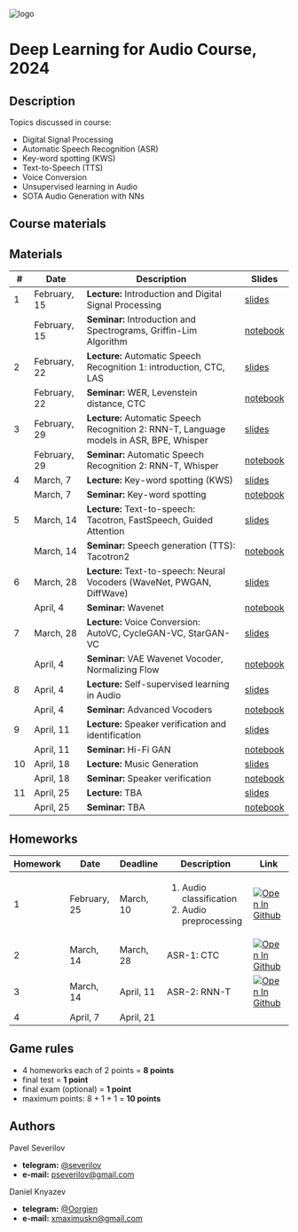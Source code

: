 ![logo](./logo.png)
# Deep Learning for Audio Course, 2024

## Description
Topics discussed in course:
- Digital Signal Processing
- Automatic Speech Recognition (ASR)
- Key-word spotting (KWS)
- Text-to-Speech (TTS)
- Voice Conversion
- Unsupervised learning in Audio
- SOTA Audio Generation with NNs

## Course materials
## Materials

| # | Date | Description                                                                                 | Slides |
|---------|------|---------------------------------------------------------------------------------------------|---------|
| 1 | February, 15 | <b>Lecture:</b> Introduction and Digital Signal Processing                                  | [slides](lectures/lecture01_DLAudio2024.pdf) |
|  | February, 15 | <b>Seminar:</b> Introduction and Spectrograms, Griffin-Lim Algorithm                        | [notebook](seminars/seminar01/seminar1.ipynb) |
| 2 | February, 22 | <b>Lecture:</b> Automatic Speech Recognition 1: introduction, CTC, LAS                      | [slides](lectures/lecture02_DLAudio2024.pdf) |
|  | February, 22 | <b>Seminar:</b> WER, Levenstein distance, CTC                                               | [notebook](seminars/seminar02/seminar2.ipynb) |
| 3 | February, 29 | <b>Lecture:</b> Automatic Speech Recognition 2: RNN-T, Language models in ASR, BPE, Whisper | [slides](lectures/lecture03_DLAudio2024.pdf) |
|  | February, 29 | <b>Seminar:</b> Automatic Speech Recognition 2: RNN-T, Whisper                              | [notebook](seminars/seminar03) |
| 4 | March, 7 | <b>Lecture:</b> Key-word spotting (KWS)                                                     | [slides](lectures/lecture04_DLAudio2024.pdf) |
|  | March, 7 | <b>Seminar:</b> Key-word spotting                                                           | [notebook](seminars/seminar04/seminar4.ipynb) |
| 5 | March, 14 | <b>Lecture:</b> Text-to-speech: Tacotron, FastSpeech, Guided Attention                      | [slides](lectures/lecture05_DLAudio2024.pdf) |
|  | March, 14 | <b>Seminar:</b> Speech generation (TTS): Tacotron2                                          | [notebook](seminars/seminar05/seminar5.ipynb) |
| 6 | March, 28 | <b>Lecture:</b>  Text-to-speech: Neural Vocoders (WaveNet, PWGAN, DiffWave)                 | [slides](lectures/lecture06_DLAudio2024.pdf) |
|  | April, 4 | <b>Seminar:</b> Wavenet                                                                     | [notebook](seminars/seminar06/seminar6.ipynb) |
| 7 | March, 28 | <b>Lecture:</b>  Voice Conversion: AutoVC, CycleGAN-VC, StarGAN-VC                          | [slides](lectures/lecture07_DLAudio2024.pdf) |
|  | April, 4 | <b>Seminar:</b> VAE Wavenet Vocoder, Normalizing Flow                                       | [notebook](seminars/seminar07/seminar7.ipynb) |
| 8 | April, 4 | <b>Lecture:</b> Self-supervised learning in Audio                                           | [slides](lectures/lecture08_DLAudio2024.pdf) |
|  | April, 4 | <b>Seminar:</b> Advanced Vocoders                                                           | [notebook](seminars/seminar08/seminar.ipynb) |
| 9 | April, 11 | <b>Lecture:</b> Speaker verification and identification                                     | [slides](lectures/lecture09_DLAudio2024.pdf) |
|  | April, 11 | <b>Seminar:</b> Hi-Fi GAN                                                                   | [notebook](seminars/seminar09/seminar.ipynb) |
| 10 | April, 18 | <b>Lecture:</b> Music Generation                                                            | [slides](lectures/lecture10_DLAudio2024.pdf) |
|  | April, 18 | <b>Seminar:</b> Speaker verification                                                        | [notebook](seminars/seminar10/seminar.ipynb) |
| 11 | April, 25 | <b>Lecture:</b> TBA                                                                         | [slides](lectures/lecture10_DLAudio2024.pdf) |
|  | April, 25 | <b>Seminar:</b> TBA                                                                         | [notebook](seminars/seminar10/seminar.ipynb) |

## Homeworks
| Homework | Date | Deadline | Description | Link |
|---------|------|-------------|--------|-------|
| 1 | February, 25 | March, 10 | <ol><li>Audio classification</li><li>Audio preprocessing</li></ol> | [![Open In Github](https://img.shields.io/static/v1.svg?logo=github&label=Repo&message=Open%20in%20Github&color=lightgrey)](homework/hw1/) |
| 2 | March, 14 | March, 28 | ASR-1: CTC | [![Open In Github](https://img.shields.io/static/v1.svg?logo=github&label=Repo&message=Open%20in%20Github&color=lightgrey)](homework/hw2/)  |
| 3 | March, 14 | April, 11 | ASR-2: RNN-T | [![Open In Github](https://img.shields.io/static/v1.svg?logo=github&label=Repo&message=Open%20in%20Github&color=lightgrey)](homework/hw3/)  |
| 4 | April, 7 | April, 21 |  |  |

## Game rules
- 4 homeworks each of 2 points = **8 points**
- final test = **1 point**
- final exam (optional) = **1 point**
- maximum points: 8 + 1 + 1 = **10 points**

## Authors

Pavel Severilov
- **telegram:** [@severilov](https://t.me/severilov)
- **e-mail:** pseverilov@gmail.com

Daniel Knyazev
- **telegram:** [@Oorgien](https://t.me/Oorgien)
- **e-mail:** xmaximuskn@gmail.com
